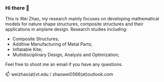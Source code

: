 ### Hi there 👋
This is Wei Zhao, my research mainly focuses on developing mathematical models for nature shape structures, composite structures and their applications in airplane design. Research studies including:
   
- Composite Structures;
- Additive Manufacturing of Metal Parts;
- Inflatable Kite;
- Multidisciplinary Design, Analysis and Optimization;


Feel free to shoot me an email if you have any questions.

📫 weizhao(at)vt.edu / zhaowei0566(at)outlook.com

<!--
**zhaowei0566/zhaowei0566** is a ✨ _special_ ✨ repository because its `README.md` (this file) appears on your GitHub profile.

Here are some ideas to get you started:

- 🔭 I’m currently working on ...
- 🌱 I’m currently learning ...
- 👯 I’m looking to collaborate on ...
- 🤔 I’m looking for help with ...
- 💬 Ask me about ...
- 📫 How to reach me: weizhao@vt.edu
- 😄 Pronouns: ...
- ⚡ Fun fact: ...
-->
